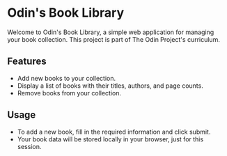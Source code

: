# Odin's Book Library

Welcome to Odin's Book Library, a simple web application for managing your book collection. This project is part of The Odin Project's curriculum.

## Features

- Add new books to your collection.
- Display a list of books with their titles, authors, and page counts.
- Remove books from your collection.


## Usage

- To add a new book, fill in the required information and click submit.
- Your book data will be stored locally in your browser, just for this session.
